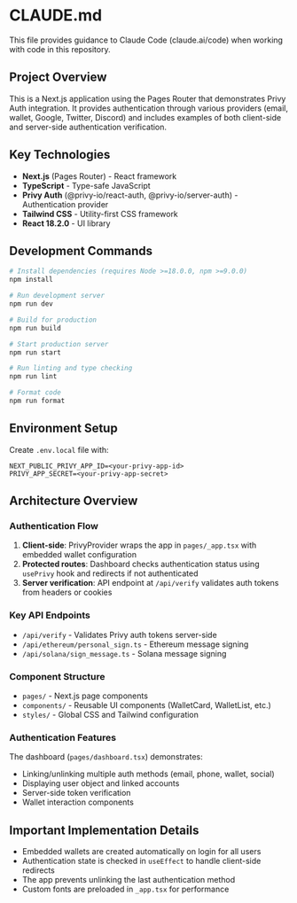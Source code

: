 # CLAUDE.md

This file provides guidance to Claude Code (claude.ai/code) when working with code in this repository.

## Project Overview

This is a Next.js application using the Pages Router that demonstrates Privy Auth integration. It provides authentication through various providers (email, wallet, Google, Twitter, Discord) and includes examples of both client-side and server-side authentication verification.

## Key Technologies

- **Next.js** (Pages Router) - React framework
- **TypeScript** - Type-safe JavaScript
- **Privy Auth** (@privy-io/react-auth, @privy-io/server-auth) - Authentication provider
- **Tailwind CSS** - Utility-first CSS framework
- **React 18.2.0** - UI library

## Development Commands

```bash
# Install dependencies (requires Node >=18.0.0, npm >=9.0.0)
npm install

# Run development server
npm run dev

# Build for production
npm run build

# Start production server
npm run start

# Run linting and type checking
npm run lint

# Format code
npm run format
```

## Environment Setup

Create `.env.local` file with:
```
NEXT_PUBLIC_PRIVY_APP_ID=<your-privy-app-id>
PRIVY_APP_SECRET=<your-privy-app-secret>
```

## Architecture Overview

### Authentication Flow
1. **Client-side**: PrivyProvider wraps the app in `pages/_app.tsx` with embedded wallet configuration
2. **Protected routes**: Dashboard checks authentication status using `usePrivy` hook and redirects if not authenticated
3. **Server verification**: API endpoint at `/api/verify` validates auth tokens from headers or cookies

### Key API Endpoints
- `/api/verify` - Validates Privy auth tokens server-side
- `/api/ethereum/personal_sign.ts` - Ethereum message signing
- `/api/solana/sign_message.ts` - Solana message signing

### Component Structure
- `pages/` - Next.js page components
- `components/` - Reusable UI components (WalletCard, WalletList, etc.)
- `styles/` - Global CSS and Tailwind configuration

### Authentication Features
The dashboard (`pages/dashboard.tsx`) demonstrates:
- Linking/unlinking multiple auth methods (email, phone, wallet, social)
- Displaying user object and linked accounts
- Server-side token verification
- Wallet interaction components

## Important Implementation Details

- Embedded wallets are created automatically on login for all users
- Authentication state is checked in `useEffect` to handle client-side redirects
- The app prevents unlinking the last authentication method
- Custom fonts are preloaded in `_app.tsx` for performance